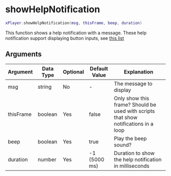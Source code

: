 # showHelpNotification

```lua
xPlayer.showHelpNotification(msg, thisFrame, beep, duration)
```

This function shows a help notification with a message. These help notification support displaying button inputs, see [this list](https://pastebin.com/HPg8pYwi)

## Arguments

| Argument  | Data Type | Optional | Default Value | Explanation                                                                         |
|-----------|-----------|----------|---------------|-------------------------------------------------------------------------------------|
| msg       | string    | No       | -             | The message to display                                                              |
| thisFrame | boolean   | Yes      | false         | Only show this frame? Should be used with scripts that show notifications in a loop |
| beep      | boolean   | Yes      | true          | Play the beep sound?                                                                |
| duration  | number    | Yes      | -1 (5000 ms)  | Duration to show the help notification in milliseconds                              |
